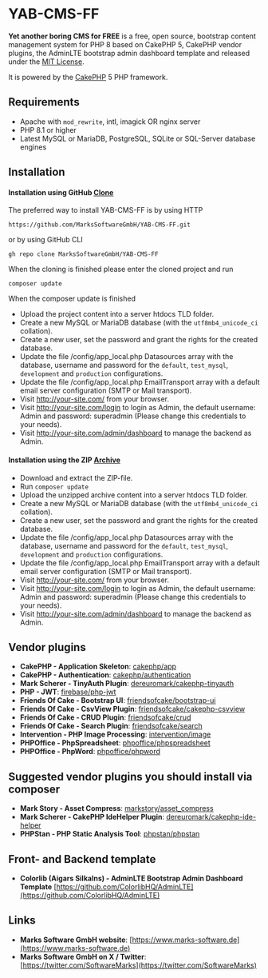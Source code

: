 # YAB-CMS-FF

**Yet another boring CMS for FREE** is a free, open source, bootstrap content management system for PHP 8 based on CakePHP 5, CakePHP vendor plugins, the AdminLTE bootstrap admin dashboard template and released under the [MIT License](https://github.com/MarksSoftwareGmbH/YAB-CMS-FF/blob/main/LICENSE).

It is powered by the [CakePHP](http://cakephp.org) 5 PHP framework.

## Requirements
  * Apache with `mod_rewrite`, intl, imagick OR nginx server
  * PHP 8.1 or higher
  * Latest MySQL or MariaDB, PostgreSQL, SQLite or SQL-Server database engines

## Installation

#### Installation using GitHub [Clone](https://docs.github.com/en/get-started/getting-started-with-git/about-remote-repositories)

The preferred way to install YAB-CMS-FF is by using HTTP

    https://github.com/MarksSoftwareGmbH/YAB-CMS-FF.git
    
or by using GitHub CLI

    gh repo clone MarksSoftwareGmbH/YAB-CMS-FF

When the cloning is finished please enter the cloned project and run

    composer update

When the composer update is finished

  * Upload the project content into a server htdocs TLD folder.
  * Create a new MySQL or MariaDB database (with the `utf8mb4_unicode_ci` collation).
  * Create a new user, set the password and grant the rights for the created database.
  * Update the file /config/app_local.php Datasources array with the database, username and password for the `default`, `test_mysql`, `development` and `production` configurations.
  * Update the file /config/app_local.php EmailTransport array with a default email server configuration (SMTP or Mail transport).
  * Visit http://your-site.com/ from your browser.
  * Visit http://your-site.com/login to login as Admin, the default username: Admin and password: superadmin (Please change this credentials to your needs).
  * Visit http://your-site.com/admin/dashboard to manage the backend as Admin.

#### Installation using the ZIP [Archive](https://github.com/MarksSoftwareGmbH/YAB-CMS-FF/archive/refs/heads/main.zip)

  * Download and extract the ZIP-file.
  * Run `composer update` 
  * Upload the unzipped archive content into a server htdocs TLD folder.
  * Create a new MySQL or MariaDB database (with the `utf8mb4_unicode_ci` collation).
  * Create a new user, set the password and grant the rights for the created database.
  * Update the file /config/app_local.php Datasources array with the database, username and password for the `default`, `test_mysql`, `development` and `production` configurations.
  * Update the file /config/app_local.php EmailTransport array with a default email server configuration (SMTP or Mail transport).
  * Visit http://your-site.com/ from your browser.
  * Visit http://your-site.com/login to login as Admin, the default username: Admin and password: superadmin (Please change this credentials to your needs).
  * Visit http://your-site.com/admin/dashboard to manage the backend as Admin.

## Vendor plugins

  * **CakePHP - Application Skeleton**: [cakephp/app](https://github.com/cakephp/app)
  * **CakePHP - Authentication**: [cakephp/authentication](https://github.com/cakephp/authentication)
  * **Mark Scherer - TinyAuth Plugin**: [dereuromark/cakephp-tinyauth](https://github.com/dereuromark/cakephp-tinyauth)
  * **PHP - JWT**: [firebase/php-jwt](https://github.com/firebase/php-jwt)
  * **Friends Of Cake - Bootstrap UI**: [friendsofcake/bootstrap-ui](https://github.com/friendsofcake/bootstrap-ui)
  * **Friends Of Cake - CsvView Plugin**: [friendsofcake/cakephp-csvview](https://github.com/friendsofcake/cakephp-csvview)
  * **Friends Of Cake - CRUD Plugin**: [friendsofcake/crud](https://github.com/friendsofcake/crud)
  * **Friends Of Cake - Search Plugin**: [friendsofcake/search](https://github.com/friendsofcake/search)
  * **Intervention - PHP Image Processing**: [intervention/image](https://github.com/intervention/image)
  * **PHPOffice - PhpSpreadsheet**: [phpoffice/phpspreadsheet](https://github.com/phpoffice/phpspreadsheet)
  * **PHPOffice - PhpWord**: [phpoffice/phpword](https://github.com/phpoffice/phpword)

## Suggested vendor plugins you should install via composer

  * **Mark Story - Asset Compress**: [markstory/asset_compress](https://github.com/markstory/asset_compress)
  * **Mark Scherer - CakePHP IdeHelper Plugin**: [dereuromark/cakephp-ide-helper](https://github.com/dereuromark/cakephp-ide-helper)
  * **PHPStan - PHP Static Analysis Tool**: [phpstan/phpstan](https://github.com/phpstan/phpstan)

## Front- and Backend template

  * **Colorlib (Aigars Silkalns) - AdminLTE Bootstrap Admin Dashboard Template** [https://github.com/ColorlibHQ/AdminLTE](https://github.com/ColorlibHQ/AdminLTE)

## Links

  * **Marks Software GmbH website**: [https://www.marks-software.de](https://www.marks-software.de)
  * **Marks Software GmbH on X / Twitter**: [https://twitter.com/SoftwareMarks](https://twitter.com/SoftwareMarks)